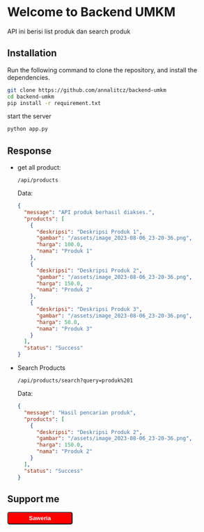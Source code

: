 # Welcome to Backend UMKM

API ini berisi list produk dan search produk

## Installation

Run the following command to clone the repository, and install the dependencies.

```sh
git clone https://github.com/annalitcz/backend-umkm
cd backend-umkm
pip install -r requirement.txt
```

start the server

```sh
python app.py
```

## Response

- get all product:

  ```link
  /api/products
  ```

  Data:

  ```json
  {
    "message": "API produk berhasil diakses.",
    "products": [
      {
        "deskripsi": "Deskripsi Produk 1",
        "gambar": "/assets/image_2023-08-06_23-20-36.png",
        "harga": 100.0,
        "nama": "Produk 1"
      },
      {
        "deskripsi": "Deskripsi Produk 2",
        "gambar": "/assets/image_2023-08-06_23-20-36.png",
        "harga": 150.0,
        "nama": "Produk 2"
      },
      {
        "deskripsi": "Deskripsi Produk 3",
        "gambar": "/assets/image_2023-08-06_23-20-36.png",
        "harga": 50.0,
        "nama": "Produk 3"
      }
    ],
    "status": "Success"
  }
  ```

- Search Products

  ```link
  /api/products/search?query=produk%201
  ```

  Data:

  ```json
  {
    "message": "Hasil pencarian produk",
    "products": [
      {
        "deskripsi": "Deskripsi Produk 2",
        "gambar": "/assets/image_2023-08-06_23-20-36.png",
        "harga": 150.0,
        "nama": "Produk 2"
      }
    ],
    "status": "Success"
  }
  ```

## Support me

<button name="button" style="width:150px; background: red; color: white; padding: 5px; border-radius: 5px; font-weight: bold" onclick='https://saweria.co/AnzzID'>Saweria</button>
